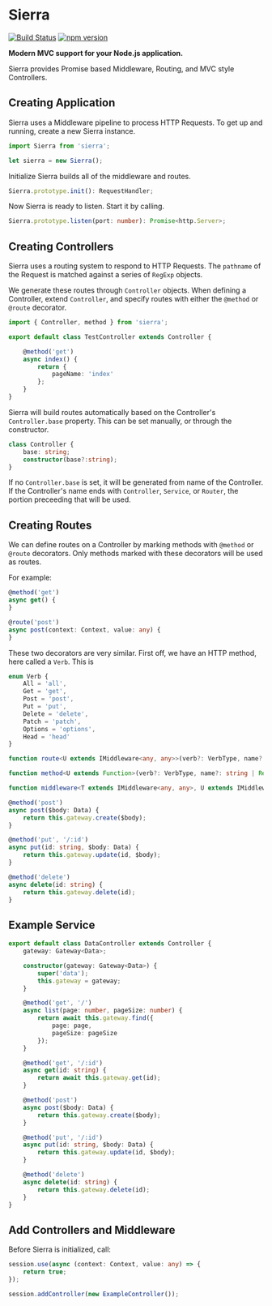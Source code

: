 # Sierra

[![Build Status](https://travis-ci.org/sjohnsonaz/sierra.svg?branch=master)](https://travis-ci.org/sjohnsonaz/sierra) [![npm version](https://badge.fury.io/js/sierra.svg)](https://badge.fury.io/js/sierra)

**Modern MVC support for your Node.js application.**

Sierra provides Promise based Middleware, Routing, and MVC style Controllers.

## Creating Application

Sierra uses a Middleware pipeline to process HTTP Requests.  To get up and running, create a new Sierra instance.

```` TypeScript
import Sierra from 'sierra';

let sierra = new Sierra();
````

Initialize Sierra builds all of the middleware and routes.

```` TypeScript
Sierra.prototype.init(): RequestHandler;
````

Now Sierra is ready to listen.  Start it by calling.

```` TypeScript
Sierra.prototype.listen(port: number): Promise<http.Server>;
````

## Creating Controllers

Sierra uses a routing system to respond to HTTP Requests.  The `pathname` of the Request is matched against a series of `RegExp` objects.

We generate these routes through `Controller` objects.  When defining a Controller, extend `Controller`, and specify routes with either the `@method` or `@route` decorator.

```` TypeScript
import { Controller, method } from 'sierra';

export default class TestController extends Controller {

    @method('get')
    async index() {
        return {
            pageName: 'index'
        };
    }
}
````

Sierra will build routes automatically based on the Controller's `Controller.base` property.  This can be set manually, or through the constructor.

```` TypeScript
class Controller {
    base: string;
    constructor(base?:string);
}
````

If no `Controller.base` is set, it will be generated from name of the Controller.  If the Controller's name ends with `Controller`, `Service`, or `Router`, the portion preceeding that will be used.

## Creating Routes

We can define routes on a Controller by marking methods with `@method` or `@route` decorators.  Only methods marked with these decorators will be used as routes.

For example:

```` TypeScript
@method('get')
async get() {
}

@route('post')
async post(context: Context, value: any) {
}
````

These two decorators are very similar.  First off, we have an HTTP method, here called a `Verb`.  This is 

```` TypeScript
enum Verb {
    All = 'all',
    Get = 'get',
    Post = 'post',
    Put = 'put',
    Delete = 'delete',
    Patch = 'patch',
    Options = 'options',
    Head = 'head'
}

function route<U extends IMiddleware<any, any>>(verb?: VerbType, name?: string | RegExp, pipeArgs: boolean = false);

function method<U extends Function>(verb?: VerbType, name?: string | RegExp);

function middleware<T extends IMiddleware<any, any>, U extends IMiddleware<any, any>>(middleware: T);
````

```` TypeScript
@method('post')
async post($body: Data) {
    return this.gateway.create($body);
}

@method('put', '/:id')
async put(id: string, $body: Data) {
    return this.gateway.update(id, $body);
}

@method('delete')
async delete(id: string) {
    return this.gateway.delete(id);
}
````

## Example Service

```` TypeScript
export default class DataController extends Controller {
    gateway: Gateway<Data>;

    constructor(gateway: Gateway<Data>) {
        super('data');
        this.gateway = gateway;
    }

    @method('get', '/')
    async list(page: number, pageSize: number) {
        return await this.gateway.find({
            page: page,
            pageSize: pageSize
        });
    }

    @method('get', '/:id')
    async get(id: string) {
        return await this.gateway.get(id);
    }

    @method('post')
    async post($body: Data) {
        return this.gateway.create($body);
    }

    @method('put', '/:id')
    async put(id: string, $body: Data) {
        return this.gateway.update(id, $body);
    }

    @method('delete')
    async delete(id: string) {
        return this.gateway.delete(id);
    }
}
````

## Add Controllers and Middleware

Before Sierra is initialized, call:

```` TypeScript
session.use(async (context: Context, value: any) => {
    return true;
});
````

```` TypeScript
session.addController(new ExampleController());
````
